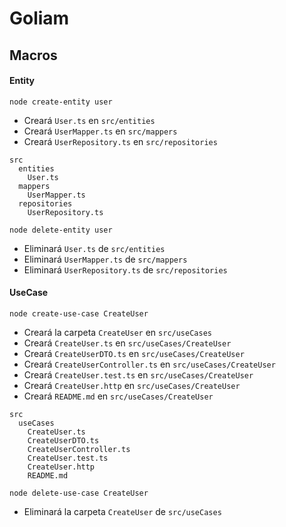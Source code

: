 # Goliam

## Macros

#### Entity

```node create-entity user```

- Creará ```User.ts``` en ```src/entities```
- Creará ```UserMapper.ts``` en ```src/mappers```
- Creará ```UserRepository.ts``` en ```src/repositories```

```
src
  entities
    User.ts
  mappers
    UserMapper.ts
  repositories
    UserRepository.ts
```

```node delete-entity user```

- Eliminará ```User.ts``` de ```src/entities```
- Eliminará ```UserMapper.ts``` de ```src/mappers```
- Eliminará ```UserRepository.ts``` de ```src/repositories```

#### UseCase

```node create-use-case CreateUser```

- Creará la carpeta ```CreateUser``` en ```src/useCases```
- Creará ```CreateUser.ts``` en ```src/useCases/CreateUser```
- Creará ```CreateUserDTO.ts``` en ```src/useCases/CreateUser```
- Creará ```CreateUserController.ts``` en ```src/useCases/CreateUser```
- Creará ```CreateUser.test.ts``` en ```src/useCases/CreateUser```
- Creará ```CreateUser.http``` en ```src/useCases/CreateUser```
- Creará ```README.md``` en ```src/useCases/CreateUser```

```
src
  useCases
    CreateUser.ts
    CreateUserDTO.ts
    CreateUserController.ts
    CreateUser.test.ts
    CreateUser.http
    README.md
```

```node delete-use-case CreateUser```

- Eliminará la carpeta ```CreateUser``` de ```src/useCases```
